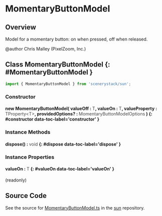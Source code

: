# MomentaryButtonModel

## Overview

Model for a momentary button: on when pressed, off when released.

@author Chris Malley (PixelZoom, Inc.)

## Class MomentaryButtonModel {: #MomentaryButtonModel }


```js
import { MomentaryButtonModel } from 'scenerystack/sun';
```
### Constructor

#### new MomentaryButtonModel( valueOff : <span style="font-weight: 400; opacity: 80%;">T</span>, valueOn : <span style="font-weight: 400; opacity: 80%;">T</span>, valueProperty : <span style="font-weight: 400; opacity: 80%;">TProperty&lt;T&gt;</span>, providedOptions? : <span style="font-weight: 400; opacity: 80%;">MomentaryButtonModelOptions</span> ) {: #constructor data-toc-label='constructor' }

### Instance Methods

#### dispose() : <span style="font-weight: 400; opacity: 80%;">void</span> {: #dispose data-toc-label='dispose' }

### Instance Properties

#### valueOn : <span style="font-weight: 400; opacity: 80%;">T</span> {: #valueOn data-toc-label='valueOn' }

(readonly)



## Source Code

See the source for [MomentaryButtonModel.ts](https://github.com/phetsims/sun/blob/main/js/buttons/MomentaryButtonModel.ts) in the [sun](https://github.com/phetsims/sun) repository.

